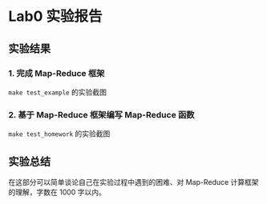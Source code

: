 # Lab0 实验报告

## 实验结果

### 1. 完成 Map-Reduce 框架

`make test_example` 的实验截图

### 2. 基于 Map-Reduce 框架编写 Map-Reduce 函数

`make test_homework` 的实验截图

## 实验总结

在这部分可以简单谈论自己在实验过程中遇到的困难、对 Map-Reduce 计算框架的理解，字数在 1000 字以内。
